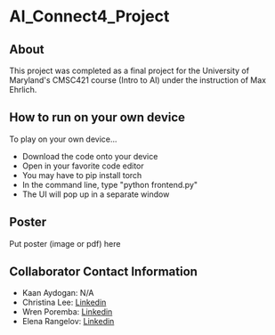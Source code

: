 # AI_Connect4_Project
## About
This project was completed as a final project for the University of Maryland's CMSC421 course (Intro to AI) under the instruction of Max Ehrlich.

## How to run on your own device
To play on your own device...
- Download the code onto your device
- Open in your favorite code editor
- You may have to pip install torch
- In the command line, type "python frontend.py"
- The UI will pop up in a separate window

## Poster
Put poster (image or pdf) here

## Collaborator Contact Information
- Kaan Aydogan: N/A
- Christina Lee: [Linkedin](https://www.linkedin.com/in/christinalee5155/)
- Wren Poremba: [Linkedin](https://www.linkedin.com/in/wrenporemba/)
- Elena Rangelov: [Linkedin](https://www.linkedin.com/in/elena-rangelov/)
